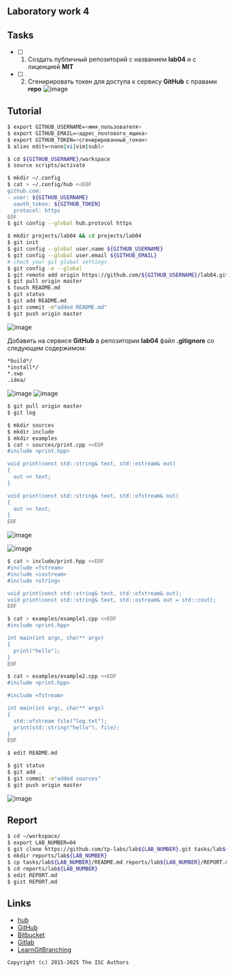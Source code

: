 ## Laboratory work 4



## Tasks

- [ ] 1. Создать публичный репозиторий с названием **lab04** и с лиценцией **MIT**

- [ ] 2. Сгенирировать токен для доступа к сервису **GitHub** с правами **repo**
![image](https://github.com/user-attachments/assets/4cbe0f11-45af-439f-907d-537d7b548cbe)



## Tutorial

```sh
$ export GITHUB_USERNAME=<имя_пользователя>
$ export GITHUB_EMAIL=<адрес_почтового_ящика>
$ export GITHUB_TOKEN=<сгенирированный_токен>
$ alias edit=<nano|vi|vim|subl>
```


```sh
$ cd ${GITHUB_USERNAME}/workspace
$ source scripts/activate
```



```sh
$ mkdir ~/.config
$ cat > ~/.config/hub <<EOF
github.com:
- user: ${GITHUB_USERNAME}
  oauth_token: ${GITHUB_TOKEN}
  protocol: https
EOF
$ git config --global hub.protocol https
```

```sh
$ mkdir projects/lab04 && cd projects/lab04
$ git init
$ git config --global user.name ${GITHUB_USERNAME}
$ git config --global user.email ${GITHUB_EMAIL}
# check your git global settings
$ git config -e --global
$ git remote add origin https://github.com/${GITHUB_USERNAME}/lab04.git
$ git pull origin master
$ touch README.md
$ git status
$ git add README.md
$ git commit -m"added README.md"
$ git push origin master
```

![image](https://github.com/user-attachments/assets/8f9d1665-c957-4514-8db2-8e5f8b246ab3)


Добавить на сервисе **GitHub** в репозитории **lab04** файл **.gitignore**
со следующем содержимом:

```sh
*build*/
*install*/
*.swp
.idea/
```

![image](https://github.com/user-attachments/assets/dae78b4f-0970-49a5-a8bc-c8bf8881f060)
![image](https://github.com/user-attachments/assets/c948c89f-99cb-49bd-b3f7-109af74f1f91)


```sh
$ git pull origin master
$ git log
```

```sh
$ mkdir sources
$ mkdir include
$ mkdir examples
$ cat > sources/print.cpp <<EOF
#include <print.hpp>

void print(const std::string& text, std::ostream& out)
{
  out << text;
}

void print(const std::string& text, std::ofstream& out)
{
  out << text;
}
EOF
```

![image](https://github.com/user-attachments/assets/a7999049-2818-4de2-82d6-42711a36d2db)

![image](https://github.com/user-attachments/assets/48c9fd03-8e91-4e2d-bce6-46b7f0bcba6b)

```sh
$ cat > include/print.hpp <<EOF
#include <fstream>
#include <iostream>
#include <string>

void print(const std::string& text, std::ofstream& out);
void print(const std::string& text, std::ostream& out = std::cout);
EOF
```
```sh
$ cat > examples/example1.cpp <<EOF
#include <print.hpp>

int main(int argc, char** argv)
{
  print("hello");
}
EOF
```

```sh
$ cat > examples/example2.cpp <<EOF
#include <print.hpp>

#include <fstream>

int main(int argc, char** argv)
{
  std::ofstream file("log.txt");
  print(std::string("hello"), file);
}
EOF
```

```sh
$ edit README.md
```

```sh
$ git status
$ git add .
$ git commit -m"added sources"
$ git push origin master
```
![image](https://github.com/user-attachments/assets/c97a5ab9-c41d-496e-a7c7-5c6415da7ce9)


## Report

```sh
$ cd ~/workspace/
$ export LAB_NUMBER=04
$ git clone https://github.com/tp-labs/lab${LAB_NUMBER}.git tasks/lab${LAB_NUMBER}
$ mkdir reports/lab${LAB_NUMBER}
$ cp tasks/lab${LAB_NUMBER}/README.md reports/lab${LAB_NUMBER}/REPORT.md
$ cd reports/lab${LAB_NUMBER}
$ edit REPORT.md
$ gist REPORT.md
```
## Links

- [hub](https://hub.github.com/)
- [GitHub](https://github.com)
- [Bitbucket](https://bitbucket.org)
- [Gitlab](https://about.gitlab.com)
- [LearnGitBranching](http://learngitbranching.js.org/)

```
Copyright (c) 2015-2025 The ISC Authors
```
